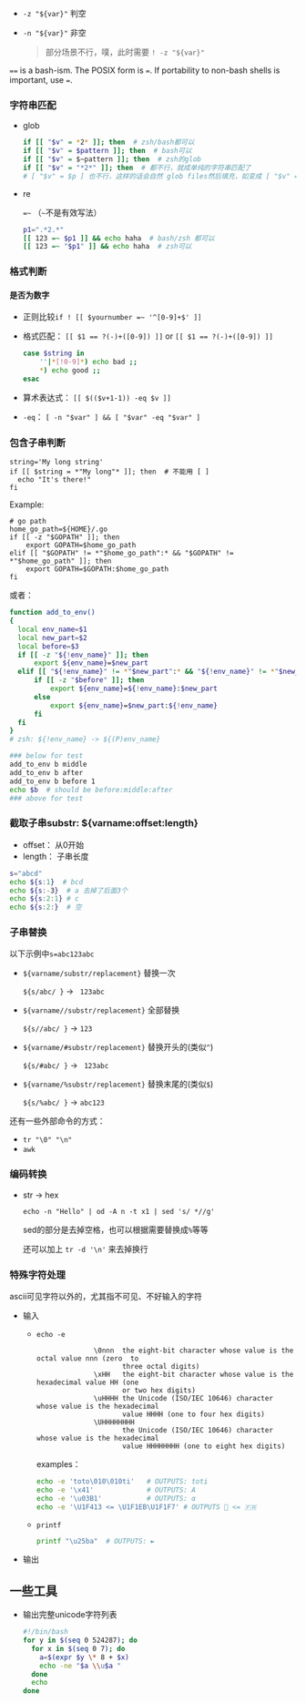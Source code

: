 

* `-z "${var}"` 判空

* `-n "${var}"` 非空

  > 部分场景不行，噗，此时需要 `! -z "${var}"`



`==` is a bash-ism. The POSIX form is `=`. If portability to non-bash shells is important, use `=`.





### 字符串匹配

* glob

  ```sh
  if [[ "$v" = *2* ]]; then  # zsh/bash都可以
  if [[ "$v" = $pattern ]]; then  # bash可以
  if [[ "$v" = $~pattern ]]; then  # zsh的glob
  if [[ "$v" = "*2*" ]]; then  # 都不行，就成单纯的字符串匹配了
  # [ "$v" = $p ] 也不行，这样的话会自然 glob files然后填充，如变成 [ "$v" = 1.txt 2.txt 3.txt ] 然后就会报错 bash: [: too many arguments
  ```

  

* re

  `=~` （`~`不是有效写法）

  ```sh
  p1=".*2.*"
  [[ 123 =~ $p1 ]] && echo haha  # bash/zsh 都可以
  [[ 123 =~ "$p1" ]] && echo haha  # zsh可以
  ```

  

### 格式判断



#### 是否为数字



* 正则比较`if ! [[ $yournumber =~ '^[0-9]+$' ]]`

* 格式匹配： `[[ $1 == ?(-)+([0-9]) ]]` or `[[ $1 == ?(-)+([0-9]) ]]`

  ```sh
  case $string in
      ''|*[!0-9]*) echo bad ;;
      *) echo good ;;
  esac
  ```

* 算术表达式： `[[ $(($v+1-1)) -eq $v ]]`

* `-eq`： `[ -n "$var" ] && [ "$var" -eq "$var" ]`



### 包含子串判断



```shell
string='My long string'
if [[ $string = *"My long"* ]]; then  # 不能用 [ ]
  echo "It's there!"
fi
```



Example:

```shell
# go path
home_go_path=${HOME}/.go
if [[ -z "$GOPATH" ]]; then
    export GOPATH=$home_go_path
elif [[ "$GOPATH" != *"$home_go_path":* && "$GOPATH" != *"$home_go_path" ]]; then
    export GOPATH=$GOPATH:$home_go_path
fi
```

或者：

```sh
function add_to_env()
{
  local env_name=$1
  local new_part=$2
  local before=$3
  if [[ -z "${!env_name}" ]]; then
      export ${env_name}=$new_part
  elif [[ "${!env_name}" != *"$new_part":* && "${!env_name}" != *"$new_part" ]]; then
      if [[ -z "$before" ]]; then
          export ${env_name}=${!env_name}:$new_part
      else
          export ${env_name}=$new_part:${!env_name}
      fi
  fi  
}
# zsh: ${!env_name} -> ${(P)env_name}

### below for test
add_to_env b middle
add_to_env b after
add_to_env b before 1
echo $b  # should be before:middle:after
### above for test
```



### 截取子串substr: ${varname:offset:length}

* offset： 从0开始
* length： 子串长度



```sh
s="abcd"
echo ${s:1}  # bcd
echo ${s:-3}  # a 去掉了后面3个
echo ${s:2:1} # c
echo ${s:2:}  # 空
```



### 子串替换


以下示例中`s=abc123abc`

* `${varname/substr/replacement}` 替换一次

  `${s/abc/ }` -> ` 123abc`

* `${varname//substr/replacement}` 全部替换

  `${s//abc/ }` -> ` 123 `

* `${varname/#substr/replacement}` 替换开头的(类似`^`)

  `${s/#abc/ }` -> ` 123abc`

* `${varname/%substr/replacement}` 替换末尾的(类似`$`)

  `${s/%abc/ }` -> `abc123 `



还有一些外部命令的方式：

* `tr "\0" "\n"`
* `awk `





### 编码转换

* str -> hex

  `echo -n "Hello" | od -A n -t x1 | sed 's/ *//g'` 

  sed的部分是去掉空格，也可以根据需要替换成`%`等等

  还可以加上 `tr -d '\n'` 来去掉换行



### 特殊字符处理

ascii可见字符以外的，尤其指不可见、不好输入的字符



* 输入

  * `echo -e`

    ```
                  \0nnn  the eight-bit character whose value is the octal value nnn (zero  to
                         three octal digits)
                  \xHH   the eight-bit character whose value is the hexadecimal value HH (one
                         or two hex digits)
                  \uHHHH the Unicode (ISO/IEC 10646) character whose value is the hexadecimal
                         value HHHH (one to four hex digits)
                  \UHHHHHHHH
                         the Unicode (ISO/IEC 10646) character whose value is the hexadecimal
                         value HHHHHHHH (one to eight hex digits)
    ```

    

    examples：

    ```sh
    echo -e 'toto\010\010ti'   # OUTPUTS: toti
    echo -e '\x41'             # OUTPUTS: A
    echo -e '\u03B1'           # OUTPUTS: α
    echo -e '\U1F413 <= \U1F1EB\U1F1F7' # OUTPUTS 🐓 <= 🇫🇷
    ```

  * `printf`

    ```sh
    printf "\u25ba"  # OUTPUTS: ►
    ```

    

* 输出



## 一些工具

* 输出完整unicode字符列表

  ```sh
  #!/bin/bash
  for y in $(seq 0 524287); do
    for x in $(seq 0 7); do
      a=$(expr $y \* 8 + $x)
      echo -ne "$a \\u$a "
    done
    echo
  done
  ```

  

